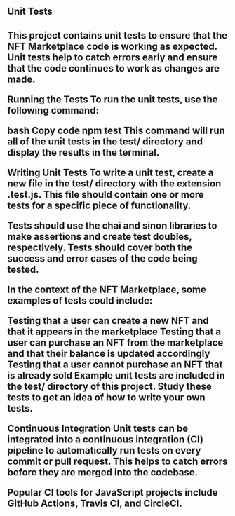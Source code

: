 <h2>Unit Tests<h2>
This project contains unit tests to ensure that the NFT Marketplace code is working as expected. Unit tests help to catch errors early and ensure that the code continues to work as changes are made.

Running the Tests
To run the unit tests, use the following command:

bash
Copy code
npm test
This command will run all of the unit tests in the test/ directory and display the results in the terminal.

Writing Unit Tests
To write a unit test, create a new file in the test/ directory with the extension .test.js. This file should contain one or more tests for a specific piece of functionality.

Tests should use the chai and sinon libraries to make assertions and create test doubles, respectively. Tests should cover both the success and error cases of the code being tested.

In the context of the NFT Marketplace, some examples of tests could include:

Testing that a user can create a new NFT and that it appears in the marketplace
Testing that a user can purchase an NFT from the marketplace and that their balance is updated accordingly
Testing that a user cannot purchase an NFT that is already sold
Example unit tests are included in the test/ directory of this project. Study these tests to get an idea of how to write your own tests.

Continuous Integration
Unit tests can be integrated into a continuous integration (CI) pipeline to automatically run tests on every commit or pull request. This helps to catch errors before they are merged into the codebase.

Popular CI tools for JavaScript projects include GitHub Actions, Travis CI, and CircleCI.
